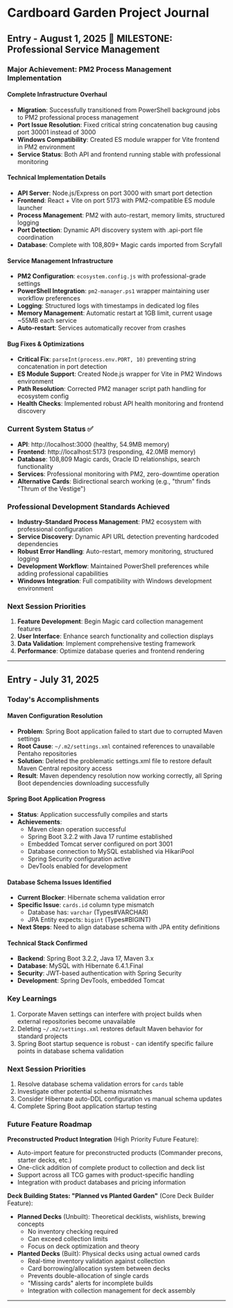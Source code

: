 # Cardboard Garden Project Journal

## Entry - August 1, 2025 🎉 **MILESTONE: Professional Service Management**

### Major Achievement: PM2 Process Management Implementation

#### Complete Infrastructure Overhaul
- **Migration**: Successfully transitioned from PowerShell background jobs to PM2 professional process management
- **Port Issue Resolution**: Fixed critical string concatenation bug causing port 30001 instead of 3000
- **Windows Compatibility**: Created ES module wrapper for Vite frontend in PM2 environment
- **Service Status**: Both API and frontend running stable with professional monitoring

#### Technical Implementation Details
- **API Server**: Node.js/Express on port 3000 with smart port detection
- **Frontend**: React + Vite on port 5173 with PM2-compatible ES module launcher
- **Process Management**: PM2 with auto-restart, memory limits, structured logging
- **Port Detection**: Dynamic API discovery system with .api-port file coordination
- **Database**: Complete with 108,809+ Magic cards imported from Scryfall

#### Service Management Infrastructure
- **PM2 Configuration**: `ecosystem.config.js` with professional-grade settings
- **PowerShell Integration**: `pm2-manager.ps1` wrapper maintaining user workflow preferences
- **Logging**: Structured logs with timestamps in dedicated log files
- **Memory Management**: Automatic restart at 1GB limit, current usage ~55MB each service
- **Auto-restart**: Services automatically recover from crashes

#### Bug Fixes & Optimizations
- **Critical Fix**: `parseInt(process.env.PORT, 10)` preventing string concatenation in port detection
- **ES Module Support**: Created Node.js wrapper for Vite in PM2 Windows environment
- **Path Resolution**: Corrected PM2 manager script path handling for ecosystem config
- **Health Checks**: Implemented robust API health monitoring and frontend discovery

### Current System Status ✅
- **API**: http://localhost:3000 (healthy, 54.9MB memory)
- **Frontend**: http://localhost:5173 (responding, 42.0MB memory)
- **Database**: 108,809 Magic cards, Oracle ID relationships, search functionality
- **Services**: Professional monitoring with PM2, zero-downtime operation
- **Alternative Cards**: Bidirectional search working (e.g., "thrum" finds "Thrum of the Vestige")

### Professional Development Standards Achieved
- **Industry-Standard Process Management**: PM2 ecosystem with professional configuration
- **Service Discovery**: Dynamic API URL detection preventing hardcoded dependencies
- **Robust Error Handling**: Auto-restart, memory monitoring, structured logging
- **Development Workflow**: Maintained PowerShell preferences while adding professional capabilities
- **Windows Integration**: Full compatibility with Windows development environment

### Next Session Priorities
1. **Feature Development**: Begin Magic card collection management features
2. **User Interface**: Enhance search functionality and collection displays
3. **Data Validation**: Implement comprehensive testing framework
4. **Performance**: Optimize database queries and frontend rendering

---

## Entry - July 31, 2025

### Today's Accomplishments

#### Maven Configuration Resolution
- **Problem**: Spring Boot application failed to start due to corrupted Maven settings
- **Root Cause**: `~/.m2/settings.xml` contained references to unavailable Pentaho repositories
- **Solution**: Deleted the problematic settings.xml file to restore default Maven Central repository access
- **Result**: Maven dependency resolution now working correctly, all Spring Boot dependencies downloading successfully

#### Spring Boot Application Progress
- **Status**: Application successfully compiles and starts
- **Achievements**:
  - Maven clean operation successful
  - Spring Boot 3.2.2 with Java 17 runtime established
  - Embedded Tomcat server configured on port 3001
  - Database connection to MySQL established via HikariPool
  - Spring Security configuration active
  - DevTools enabled for development

#### Database Schema Issues Identified
- **Current Blocker**: Hibernate schema validation error
- **Specific Issue**: `cards.id` column type mismatch
  - Database has: `varchar` (Types#VARCHAR)
  - JPA Entity expects: `bigint` (Types#BIGINT)
- **Next Steps**: Need to align database schema with JPA entity definitions

#### Technical Stack Confirmed
- **Backend**: Spring Boot 3.2.2, Java 17, Maven 3.x
- **Database**: MySQL with Hibernate 6.4.1.Final
- **Security**: JWT-based authentication with Spring Security
- **Development**: Spring DevTools, embedded Tomcat

### Key Learnings
1. Corporate Maven settings can interfere with project builds when external repositories become unavailable
2. Deleting `~/.m2/settings.xml` restores default Maven behavior for standard projects
3. Spring Boot startup sequence is robust - can identify specific failure points in database schema validation

### Next Session Priorities
1. Resolve database schema validation errors for `cards` table
2. Investigate other potential schema mismatches
3. Consider Hibernate auto-DDL configuration vs manual schema updates
4. Complete Spring Boot application startup testing

### Future Feature Roadmap

**Preconstructed Product Integration** (High Priority Future Feature):
- Auto-import feature for preconstructed products (Commander precons, starter decks, etc.)
- One-click addition of complete product to collection and deck list
- Support across all TCG games with product-specific handling
- Integration with product databases and pricing information

**Deck Building States: "Planned vs Planted Garden"** (Core Deck Builder Feature):
- **Planned Decks** (Unbuilt): Theoretical decklists, wishlists, brewing concepts
  - No inventory checking required
  - Can exceed collection limits
  - Focus on deck optimization and theory
- **Planted Decks** (Built): Physical decks using actual owned cards
  - Real-time inventory validation against collection
  - Card borrowing/allocation system between decks
  - Prevents double-allocation of single cards
  - "Missing cards" alerts for incomplete builds
  - Integration with collection management for deck assembly

---